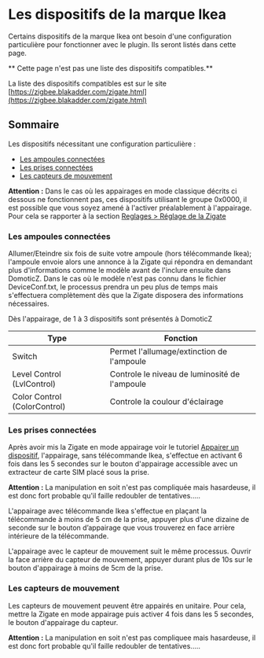 # Les dispositifs de la marque Ikea

Certains dispositifs de la marque Ikea ont besoin d'une configuration particulière pour fonctionner avec le plugin. Ils seront listés dans cette page.

** Cette page n'est pas une liste des dispositifs compatibles.** 

La liste des dispositifs compatibles est sur le site [https://zigbee.blakadder.com/zigate.html](https://zigbee.blakadder.com/zigate.html)


## Sommaire

Les dispositifs nécessitant une configuration particulière :

* [Les ampoules connectées](#les-ampoules-connectéees)
* [Les prises connectées](#les-prises-connectees)
* [Les capteurs de mouvement](#les-capteurs-de-mouvement)


**Attention :** Dans le cas où les appairages en mode classique décrits ci dessous ne fonctionnent pas, ces dispositifs utilisant le groupe 0x0000, il est possible que vous soyez amené à l'activer préalablement à l'appairage. Pour cela se rapporter à la section [Reglages > Réglage de la Zigate](WebUI_Reglages.md#r%C3%A9glages-de-la-zigate)

### Les ampoules connectées

Allumer/Eteindre six fois de suite votre ampoule (hors télécommande Ikea); l'ampoule envoie alors une annonce à la Zigate qui répondra en demandant plus d'informations comme le modèle avant de l'inclure ensuite dans DomoticZ. Dans le cas où le modèle n'est pas connu dans le fichier DeviceConf.txt, le processus prendra un peu plus de temps mais s'effectuera complètement dès que la Zigate disposera des informations nécessaires. 

Dès l'appairage, de 1 à 3 dispositifs sont présentés à DomoticZ

| Type | Fonction |
| ---- | -------- |
| Switch | Permet l'allumage/extinction de l'ampoule |
| Level Control (LvlControl) | Controle le niveau de luminosité de l'ampoule |
| Color Control (ColorControl) | Controle la coulour d'éclairage |

### Les prises connectées

Après avoir mis la Zigate en mode appairage voir le tutoriel [Appairer un dispositif](Tuto_Appairage-dispositif.md), l'appairage, sans télécommande Ikea, s'effectue en activant 6 fois dans les 5 secondes sur le bouton d'appairage accessible avec un extracteur de carte SIM placé sous la prise.

**Attention :** La manipulation en soit n'est pas compliquée mais hasardeuse, il est donc fort probable qu'il faille redoubler de tentatives.....

L'appairage avec télécommande Ikea s'effectue en plaçant la télécommande à moins de 5 cm de la prise, appuyer plus d'une dizaine de seconde sur le bouton d’appairage que vous trouverez en face arrière intérieure de la télécommande.

L'appairage avec le capteur de mouvement suit le même processus. Ouvrir la face arrière du capteur de mouvement, appuyer durant plus de 10s sur le bouton d'appairage à moins de 5cm de la prise.

### Les capteurs de mouvement

Les capteurs de mouvement peuvent être appairés en unitaire. Pour cela, mettre la Zigate en mode appairage puis activer 4 fois dans les 5 secondes, le bouton d'appairage du capteur.

**Attention :** La manipulation en soit n'est pas compliquee mais hasardeuse, il est donc fort probable qu'il faille redoubler de tentatives.....

